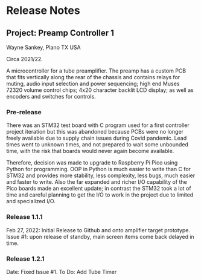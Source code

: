 # Release Notes
## Project: Preamp Controller 1
Wayne Sankey, Plano TX USA

Circa 2021/22.

A microcontroller for a tube preamplifier.  The preamp has a custom PCB that fits vertically along the rear of the chassis and contains relays for muting, audio input selection and power sequencing; high end Muses 72320 volume control chips; 4x20 character backlit LCD display; as well as encoders and switches for controls.
### Pre-release
There was an STM32 test board with C program used for a first controller project iteration but this was abandoned because PCBs were no longer freely available due to supply chain issues during Covid pandemic.  Lead times went to unknown times, and not prepared to wait some unbounded time, with the risk that boards would never again become available.

Therefore, decision was made to upgrade to Raspberry Pi Pico using Python for programming.  OOP in Python is much easier to write than C for STM32 and provides more stability, less complexity, less bugs, much easier and faster to write.  Also the far expanded and richer I/O capability of the Pico boards made an excellent update; in contrast the STM32 took a lot of time and careful planning to get the I/O to work in the project due to limited and specialized I/O.

### Release 1.1.1
Feb 27, 2022: Initial Release to Github and onto amplifier target prototype.
Issue #1: upon release of standby, main screen items come back delayed in time.

### Release 1.2.1
Date:
Fixed Issue #1.
To Do:
Add Tube Timer